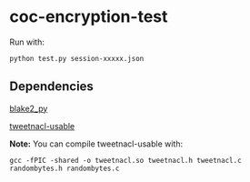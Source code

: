 # coc-encryption-test

Run with:

    python test.py session-xxxxx.json

## Dependencies

[blake2_py](https://github.com/buggywhip/blake2_py)

[tweetnacl-usable](https://github.com/ultramancool/tweetnacl-usable)

**Note:** You can compile tweetnacl-usable with:

    gcc -fPIC -shared -o tweetnacl.so tweetnacl.h tweetnacl.c randombytes.h randombytes.c
